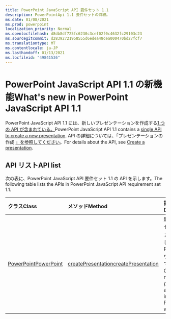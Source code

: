 ```yaml
---
title: PowerPoint JavaScript API 要件セット 1.1
description: PowerPointApi 1.1 要件セットの詳細。
ms.date: 01/08/2021
ms.prod: powerpoint
localization_priority: Normal
ms.openlocfilehash: d8db8df725fc6230c3cef02f0c4632fc29103c23
ms.sourcegitcommit: d28392721958555d6edea48cea000470bd27fcf7
ms.translationtype: MT
ms.contentlocale: ja-JP
ms.lasthandoff: 01/13/2021
ms.locfileid: "49841536"
---
```

# <a name="whats-new-in-powerpoint-javascript-api-11"></a><span data-ttu-id="309dd-103">PowerPoint JavaScript API 1.1 の新機能</span><span class="sxs-lookup"><span data-stu-id="309dd-103">What's new in PowerPoint JavaScript API 1.1</span></span>

<span data-ttu-id="309dd-104">PowerPoint JavaScript API 1.1 には、新しいプレゼンテーションを作成する[1 つの API が含まれている。](/javascript/api/powerpoint#powerpoint-createpresentation-base64file--options)</span><span class="sxs-lookup"><span data-stu-id="309dd-104">PowerPoint JavaScript API 1.1 contains a [single API to create a new presentation](/javascript/api/powerpoint#powerpoint-createpresentation-base64file--options).</span></span> <span data-ttu-id="309dd-105">API の詳細については、「プレゼンテーションの作成 [」を参照してください](../../powerpoint/powerpoint-add-ins.md#create-a-presentation)。</span><span class="sxs-lookup"><span data-stu-id="309dd-105">For details about the API, see [Create a presentation](../../powerpoint/powerpoint-add-ins.md#create-a-presentation).</span></span>

## <a name="api-list"></a><span data-ttu-id="309dd-106">API リスト</span><span class="sxs-lookup"><span data-stu-id="309dd-106">API list</span></span>

<span data-ttu-id="309dd-107">次の表に、PowerPoint JavaScript API 要件セット 1.1 の API を示します。</span><span class="sxs-lookup"><span data-stu-id="309dd-107">The following table lists the APIs in PowerPoint JavaScript API requirement set 1.1.</span></span>

| <span data-ttu-id="309dd-108">クラス</span><span class="sxs-lookup"><span data-stu-id="309dd-108">Class</span></span> | <span data-ttu-id="309dd-109">メソッド</span><span class="sxs-lookup"><span data-stu-id="309dd-109">Method</span></span> | <span data-ttu-id="309dd-110">説明</span><span class="sxs-lookup"><span data-stu-id="309dd-110">Description</span></span> |
|:---|:---|:---|
|[<span data-ttu-id="309dd-111">PowerPoint</span><span class="sxs-lookup"><span data-stu-id="309dd-111">PowerPoint</span></span>](/javascript/api/powerpoint/powerpoint)|[<span data-ttu-id="309dd-112">createPresentation</span><span class="sxs-lookup"><span data-stu-id="309dd-112">createPresentation</span></span>](/javascript/api/powerpoint#powerpoint-createpresentation-base64file--options)|<span data-ttu-id="309dd-113">新しいプレゼンテーションを作成し、別の PowerPoint ウィンドウで開きます。</span><span class="sxs-lookup"><span data-stu-id="309dd-113">Creates a new presentation and opens it in another PowerPoint window.</span></span>|